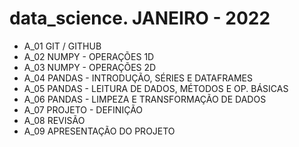 # data_science. JANEIRO - 2022

- A_01 GIT / GITHUB
- A_02 NUMPY - OPERAÇÕES 1D
- A_03 NUMPY - OPERAÇÕES 2D
- A_04 PANDAS - INTRODUÇÃO, SÉRIES E DATAFRAMES
- A_05 PANDAS - LEITURA DE DADOS, MÉTODOS E OP. BÁSICAS
- A_06 PANDAS - LIMPEZA E TRANSFORMAÇÃO DE DADOS
- A_07 PROJETO - DEFINIÇÃO 
- A_08 REVISÃO
- A_09 APRESENTAÇÃO DO PROJETO
